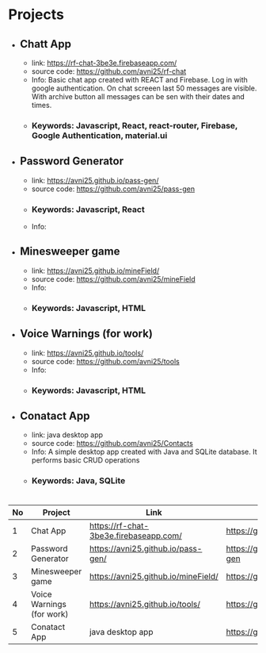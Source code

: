 


# Projects

* ## Chatt App
  * link: https://rf-chat-3be3e.firebaseapp.com/
  * source code: https://github.com/avni25/rf-chat
  * Info: Basic chat app created with REACT and Firebase. Log in with google authentication. On chat screeen last 50 messages are visible. 
  With archive button all messages can be sen with their dates and times.
  * ### Keywords:  Javascript, **React**, react-router, Firebase, Google Authentication, material.ui  
 
 * ## Password Generator
     * link: https://avni25.github.io/pass-gen/     
     * source code: https://github.com/avni25/pass-gen
     * ### Keywords: Javascript, React
     * Info: 
 
  * ## Minesweeper game
     * link: https://avni25.github.io/mineField/     
     * source code: https://github.com/avni25/mineField
     * Info: 
     * ### Keywords: Javascript, HTML
     

 * ## Voice Warnings (for work)
     * link: https://avni25.github.io/tools/
     * source code: https://github.com/avni25/tools
     * Info:
     * ### Keywords: Javascript, HTML
     

 * ## Conatact App 
     * link: java desktop app
     * source code: https://github.com/avni25/Contacts
     * Info: A simple desktop app created with Java and SQLite database. It performs basic CRUD operations 
     * ### Keywords: Java, SQLite
    
#

| No | Project   | Link           | Source Code   | Info|
|--- | --------  | -------------- |-------------- | ----|
| 1  | Chat App |  https://rf-chat-3be3e.firebaseapp.com/ | https://github.com/avni25/rf-chat | |
| 2  | Password Generator | https://avni25.github.io/pass-gen/ | https://github.com/avni25/pass-gen | |
| 3  | Minesweeper game | https://avni25.github.io/mineField/ | https://github.com/avni25/mineField | |
| 4  | Voice Warnings (for work) | https://avni25.github.io/tools/ | https://github.com/avni25/tools | |
| 5  | Conatact App | java desktop app | https://github.com/avni25/Contacts | |

<!--
**avni25/avni25** is a ✨ _special_ ✨ repository because its `README.md` (this file) appears on your GitHub profile.

Here are some ideas to get you started:

- 🔭 I’m currently working on ...
- 🌱 I’m currently learning ...
- 👯 I’m looking to collaborate on ...
- 🤔 I’m looking for help with ...
- 💬 Ask me about ...
- 📫 How to reach me: ...
- 😄 Pronouns: ...
- ⚡ Fun fact: ...
-->
